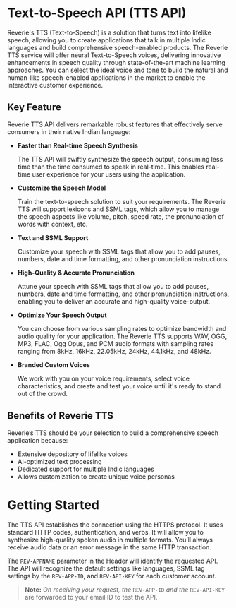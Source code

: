 # Text-to-Speech API (TTS API)
Reverie's TTS (Text-to-Speech) is a solution that turns text into lifelike speech, allowing you to create applications that talk in multiple Indic languages and build comprehensive speech-enabled products.
The Reverie TTS service will offer neural Text-to-Speech voices, delivering innovative enhancements in speech quality through state-of-the-art machine learning approaches. You can select the ideal voice and tone to build the natural and human-like speech-enabled applications in the market to enable the interactive customer experience.

## Key Feature
Reverie TTS API delivers remarkable robust features that effectively serve consumers in their native Indian language:
* **Faster than Real-time Speech Synthesis**
    
    The TTS API will swiftly synthesize the speech output, consuming less time than the time consumed to speak in real-time.  This enables real-time user experience for your users using the application.

* **Customize the Speech Model**

    Train the text-to-speech solution to suit your requirements. The Reverie TTS will support lexicons and SSML tags, which allow you to manage the speech aspects like volume, pitch, speed rate, the pronunciation of words with context, etc.

* **Text and SSML Support**

    Customize your speech with SSML tags that allow you to add pauses, numbers, date and time formatting, and other pronunciation instructions.

* **High-Quality & Accurate Pronunciation**    

    Attune your speech with SSML tags that allow you to add pauses, numbers, date and time formatting, and other pronunciation instructions, enabling you to deliver an accurate and high-quality voice-output.

* **Optimize Your Speech Output**    

    You can choose from various sampling rates to optimize bandwidth and audio quality for your application. The Reverie TTS supports WAV, OGG, MP3, FLAC, Ogg Opus, and PCM audio formats with sampling rates ranging from 8kHz, 16kHz, 22.05kHz, 24kHz, 44.1kHz, and 48kHz.

* **Branded Custom Voices**    

    We work with you on your voice requirements, select voice characteristics, and create and test your voice until it's ready to stand out of the crowd.

## Benefits of Reverie TTS
Reverie’s TTS should be your selection to build a comprehensive speech application because:
* Extensive depository of lifelike voices
* AI-optimized text processing
* Dedicated support for multiple Indic languages
* Allows customization to create unique voice personas

# Getting Started

The TTS API establishes the connection using the HTTPS protocol. It uses standard HTTP codes, authentication, and verbs. It will allow you to synthesize high-quality spoken audio in multiple formats. You’ll always receive audio data or an error message in the same HTTP transaction.

The `REV-APPNAME` parameter in the Header will identify the requested API. The API will recognize the default settings like languages, SSML tag settings by the `REV-APP-ID`, and `REV-API-KEY` for each customer account.
> **Note:** _On receiving your request, the_ `REV-APP-ID` _and the_ `REV-API-KEY` are forwarded to your email ID to test the API.